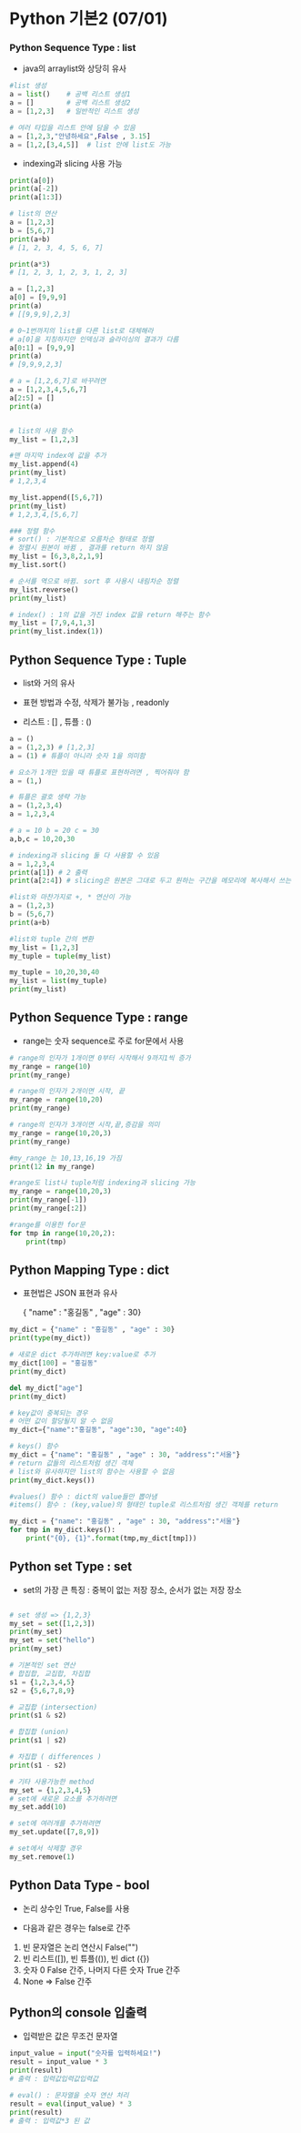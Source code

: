 # Python 기본2 (07/01)

### Python Sequence Type : list

- java의 arraylist와 상당히 유사

``` python
#list 생성
a = list()    # 공백 리스트 생성1
a = []        # 공백 리스트 생성2
a = [1,2,3]   # 일반적인 리스트 생성

# 여러 타입을 리스트 안에 담을 수 있음
a = [1,2,3,"안녕하세요",False , 3.15]  
a = [1,2,[3,4,5]]  # list 안에 list도 가능
```



- indexing과 slicing 사용 가능

``` python
print(a[0])
print(a[-2])
print(a[1:3])

# list의 연산
a = [1,2,3]
b = [5,6,7]
print(a+b)
# [1, 2, 3, 4, 5, 6, 7]

print(a*3)
# [1, 2, 3, 1, 2, 3, 1, 2, 3] 

a = [1,2,3]
a[0] = [9,9,9]
print(a)
# [[9,9,9],2,3]

# 0~1번까지의 list를 다른 list로 대체해라
# a[0]을 지칭하지만 인덱싱과 슬라이싱의 결과가 다름
a[0:1] = [9,9,9]
print(a)
# [9,9,9,2,3]

# a = [1,2,6,7]로 바꾸려면
a = [1,2,3,4,5,6,7]
a[2:5] = []
print(a)


# list의 사용 함수
my_list = [1,2,3]

#맨 마지막 index에 값을 추가
my_list.append(4)
print(my_list)
# 1,2,3,4

my_list.append([5,6,7])
print(my_list)
# 1,2,3,4,[5,6,7]

### 정렬 함수
# sort() : 기본적으로 오름차순 형태로 정렬
# 정렬시 원본이 바뀜 , 결과를 return 하지 않음
my_list = [6,3,8,2,1,9]
my_list.sort()

# 순서를 역으로 바뀜. sort 후 사용시 내림차순 정렬
my_list.reverse()
print(my_list)

# index() : 1의 값을 가진 index 값을 return 해주는 함수
my_list = [7,9,4,1,3]
print(my_list.index(1))
```



## Python Sequence Type : Tuple

- list와 거의 유사

- 표현 방법과 수정, 삭제가 불가능 , readonly

- 리스트 : [] , 튜플 : ()

``` python
a = ()
a = (1,2,3) # [1,2,3]
a = (1) # 튜플이 아니라 숫자 1을 의미함

# 요소가 1개만 있을 때 튜플로 표현하려면 , 찍어줘야 함
a = (1,)

# 튜플은 괄호 생략 가능
a = (1,2,3,4)
a = 1,2,3,4

# a = 10 b = 20 c = 30
a,b,c = 10,20,30

# indexing과 slicing 둘 다 사용할 수 있음
a = 1,2,3,4
print(a[1]) # 2 출력
print(a[2:4]) # slicing은 원본은 그대로 두고 원하는 구간을 메모리에 복사해서 쓰는 것

#list와 마찬가지로 +, * 연산이 가능
a = (1,2,3)
b = (5,6,7)
print(a+b)

#list와 tuple 간의 변환
my_list = [1,2,3]
my_tuple = tuple(my_list)

my_tuple = 10,20,30,40
my_list = list(my_tuple)
print(my_list)
```



## Python Sequence Type : range

- range는 숫자 sequence로 주로 for문에서 사용

``` python
# range의 인자가 1개이면 0부터 시작해서 9까지1씩 증가
my_range = range(10)
print(my_range)

# range의 인자가 2개이면 시작, 끝
my_range = range(10,20)
print(my_range)

# range의 인자가 3개이면 시작,끝,증감을 의미
my_range = range(10,20,3)
print(my_range)

#my_range 는 10,13,16,19 가짐
print(12 in my_range)

#range도 list나 tuple처럼 indexing과 slicing 가능
my_range = range(10,20,3)
print(my_range[-1])
print(my_range[:2])

#range를 이용한 for문
for tmp in range(10,20,2):
    print(tmp)
```



## Python Mapping Type : dict

- 표현법은 JSON 표현과 유사

  { "name" : "홍길동" , "age" : 30}

``` python
my_dict = {"name" : "홍길동" , "age" : 30}
print(type(my_dict))

# 새로운 dict 추가하려면 key:value로 추가
my_dict[100] = "홍길동"
print(my_dict)

del my_dict["age"]
print(my_dict)

# key값이 중복되는 경우
# 어떤 값이 할당될지 알 수 없음
my_dict={"name":"홍길동", "age":30, "age":40}

# keys() 함수
my_dict = {"name": "홍길동" , "age" : 30, "address":"서울"}
# return 값들의 리스트처럼 생긴 객체
# list와 유사하지만 list의 함수는 사용할 수 없음
print(my_dict.keys())

#values() 함수 : dict의 value들만 뽑아냄
#items() 함수 : (key,value)의 형태인 tuple로 리스트처럼 생긴 객체를 return 

my_dict = {"name": "홍길동" , "age" : 30, "address":"서울"}
for tmp in my_dict.keys():
    print("{0}, {1}".format(tmp,my_dict[tmp]))
```



## Python set Type : set
- set의 가장 큰 특징 : 중복이 없는 저장 장소, 순서가 없는 저장 장소

``` python

# set 생성 => {1,2,3}
my_set = set([1,2,3])
print(my_set)
my_set = set("hello")
print(my_set)

# 기본적인 set 연산
# 합집합, 교집합, 차집합
s1 = {1,2,3,4,5}
s2 = {5,6,7,8,9}

# 교집합 (intersection)
print(s1 & s2)

# 합집합 (union)
print(s1 | s2)

# 차집합 ( differences )
print(s1 - s2)

# 기타 사용가능한 method
my_set = {1,2,3,4,5}
# set에 새로운 요소를 추가하려면
my_set.add(10)

# set에 여러개를 추가하려면
my_set.update([7,8,9])

# set에서 삭제할 경우
my_set.remove(1)
```

## Python Data Type - bool

- 논리 상수인 True, False를 사용

- 다음과 같은 경우는 false로 간주

1. 빈 문자열은 논리 연산시 False("")
2. 빈 리스트([]), 빈 튜플(()), 빈 dict ({})
3. 숫자 0 False 간주, 나머지 다른 숫자 True 간주
4. None => False 간주



## Python의 console 입출력
- 입력받은 값은 무조건 문자열

``` python
input_value = input("숫자를 입력하세요!")
result = input_value * 3
print(result)
# 출력 : 입력값입력값입력값

# eval() : 문자열을 숫자 연산 처리
result = eval(input_value) * 3
print(result)
# 출력 : 입력값*3 된 값
```



